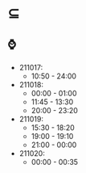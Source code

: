 # ⊆

## ⌚
* 211017:
    * 10:50 - 24:00
* 211018:
    * 00:00 - 01:00
    * 11:45 - 13:30
    * 20:00 - 23:20
* 211019:
    * 15:30 - 18:20
    * 19:00 - 19:10
    * 21:00 - 00:00
* 211020:
    * 00:00 - 00:35
